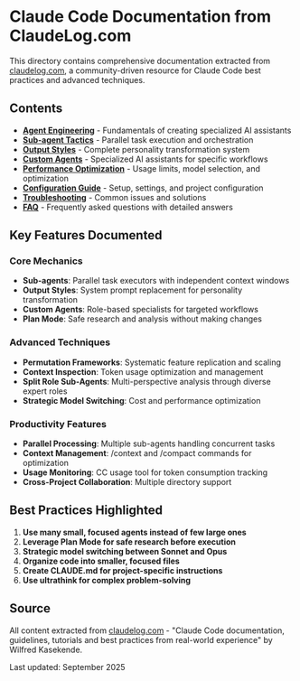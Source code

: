 # Claude Code Documentation from ClaudeLog.com

This directory contains comprehensive documentation extracted from [claudelog.com](https://claudelog.com/), a community-driven resource for Claude Code best practices and advanced techniques.

## Contents

- **[Agent Engineering](agent-engineering.md)** - Fundamentals of creating specialized AI assistants
- **[Sub-agent Tactics](sub-agent-tactics.md)** - Parallel task execution and orchestration
- **[Output Styles](output-styles.md)** - Complete personality transformation system
- **[Custom Agents](custom-agents.md)** - Specialized AI assistants for specific workflows
- **[Performance Optimization](performance-optimization.md)** - Usage limits, model selection, and optimization
- **[Configuration Guide](configuration.md)** - Setup, settings, and project configuration
- **[Troubleshooting](troubleshooting.md)** - Common issues and solutions
- **[FAQ](faq.md)** - Frequently asked questions with detailed answers

## Key Features Documented

### Core Mechanics
- **Sub-agents**: Parallel task executors with independent context windows
- **Output Styles**: System prompt replacement for personality transformation
- **Custom Agents**: Role-based specialists for targeted workflows
- **Plan Mode**: Safe research and analysis without making changes

### Advanced Techniques
- **Permutation Frameworks**: Systematic feature replication and scaling
- **Context Inspection**: Token usage optimization and management  
- **Split Role Sub-Agents**: Multi-perspective analysis through diverse expert roles
- **Strategic Model Switching**: Cost and performance optimization

### Productivity Features
- **Parallel Processing**: Multiple sub-agents handling concurrent tasks
- **Context Management**: /context and /compact commands for optimization
- **Usage Monitoring**: CC usage tool for token consumption tracking
- **Cross-Project Collaboration**: Multiple directory support

## Best Practices Highlighted

1. **Use many small, focused agents instead of few large ones**
2. **Leverage Plan Mode for safe research before execution**
3. **Strategic model switching between Sonnet and Opus**
4. **Organize code into smaller, focused files**
5. **Create CLAUDE.md for project-specific instructions**
6. **Use ultrathink for complex problem-solving**

## Source

All content extracted from [claudelog.com](https://claudelog.com/) - "Claude Code documentation, guidelines, tutorials and best practices from real-world experience" by Wilfred Kasekende.

Last updated: September 2025